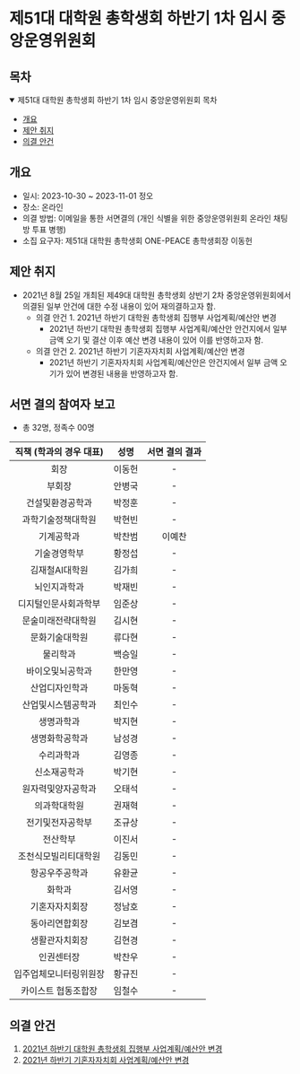 제51대 대학원 총학생회 하반기 1차 임시 중앙운영위원회 
===

## 목차

<details open>
<summary>제51대 대학원 총학생회 하반기 1차 임시 중앙운영위원회 목차</summary>
  
- [개요](#개요) 
- [제안 취지](#제안-취지)
- [의결 안건](#의결-안건)
</details>

## 개요

- 일시: 2023-10-30 ~ 2023-11-01 정오
- 장소: 온라인
- 의결 방법: 이메일을 통한 서면결의 (개인 식별을 위한 중앙운영위원회 온라인 채팅방 투표 병행) 
- 소집 요구자: 제51대 대학원 총학생회 ONE-PEACE 총학생회장 이동헌

## 제안 취지

- 2021년 8월 25일 개최된 제49대 대학원 총학생회 상반기 2차 중앙운영위원회에서 의결된 일부 안건에 대한 수정 내용이 있어 재의결하고자 함. 
    - 의결 안건 1. 2021년 하반기 대학원 총학생회 집행부 사업계획/예산안 변경 
        - 2021년 하반기 대학원 총학생회 집행부 사업계획/예산안 안건지에서 일부 금액 오기 및 결산 이후 예산 변경 내용이 있어 이를 반영하고자 함. 
    - 의결 안건 2. 2021년 하반기 기혼자자치회 사업계획/예산안 변경 
        - 2021년 하반기 기혼자자치회 사업계획/예산안은 안건지에서 일부 금액 오기가 있어 변경된 내용을 반영하고자 함.


## 서면 결의 참여자 보고
- 총 32명, 정족수 00명

| 직책 (학과의 경우 대표) | 성명 | 서면 결의 결과 | 
|:---:|:---:|:---:|
| 회장 | 이동헌 | - | 
| 부회장 | 안병국 | - | 
| 건설및환경공학과 | 박정훈 | - | 
| 과학기술정책대학원 | 박현빈 | - | 
| 기계공학과 | 박찬범 | 이예찬 | - | 
| 기술경영학부 | 황정섭 | - | 
| 김재철AI대학원 | 김가희 | - | 
| 뇌인지과학과 | 박재빈 | - | 
| 디지털인문사회과학부 | 임준상 | - | 
| 문술미래전략대학원 | 김시현 | - |
| 문화기술대학원 | 류다현 | - | 
| 물리학과 | 백승일 | - | 
| 바이오및뇌공학과 | 한만영 | - | 
| 산업디자인학과 | 마동혁 | - | 
| 산업및시스템공학과 | 최인수 | - | 
| 생명과학과 | 박지현 | - | 
| 생명화학공학과 | 남성경 | - | 
| 수리과학과 | 김영종 | - | 
| 신소재공학과 | 박기현 | - | 
| 원자력및양자공학과 | 오태석 | - | 
| 의과학대학원 | 권재혁 | - | 
| 전기및전자공학부 | 조규상 | - | 
| 전산학부 | 이진서 | - | 
| 조천식모빌리티대학원 | 김동민 | - | 
| 항공우주공학과 | 유환균 | - | 
| 화학과 | 김서영 | - | 
| 기혼자자치회장 | 정남호 | - | 
| 동아리연합회장 | 김보겸 | - | 
| 생활관자치회장 | 김현경 | - | 
| 인권센터장 | 박찬우 | - | 
| 입주업체모니터링위원장 | 황규진 | - | 
| 카이스트 협동조합장 | 임철수 | - | 

## 의결 안건

1. [2021년 하반기 대학원 총학생회 집행부 사업계획/예산안 변경](의결안건/2021년-하반기-대학원-총학생회-집행부-사업계획-예산안-변경.md) 
2. [2021년 하반기 기혼자자치회 사업계획/예산안 변경](의결안건/2021년-하반기-기혼자자치회-사업계획-예산안-변경.md) 

